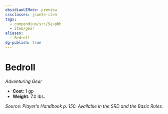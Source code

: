 ```yaml
---
obsidianUIMode: preview
cssclasses: json5e-item
tags:
  - compendium/src/5e/phb
  - item/gear
aliases:
  - Bedroll
dg-publish: true
---
```

# Bedroll
*Adventuring Gear*  

- **Cost**: 1 gp
- **Weight**: 7.0 lbs.

*Source: Player's Handbook p. 150. Available in the SRD and the Basic Rules.*